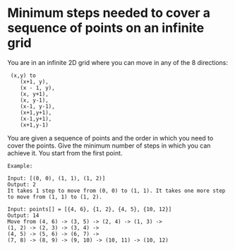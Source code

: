 # Minimum steps needed to cover a sequence of points on an infinite grid

You are in an infinite 2D grid where you can move in any of the 8 directions:
```
 (x,y) to
    (x+1, y),
    (x - 1, y),
    (x, y+1),
    (x, y-1),
    (x-1, y-1),
    (x+1,y+1),
    (x-1,y+1),
    (x+1,y-1)
```    
You are given a sequence of points and the order in which you need to cover the points. Give the minimum number of steps
in which you can achieve it. You start from the first point.
```
Example:

Input: [(0, 0), (1, 1), (1, 2)]
Output: 2
It takes 1 step to move from (0, 0) to (1, 1). It takes one more step to move from (1, 1) to (1, 2).

Input: points[] = [{4, 6}, {1, 2}, {4, 5}, {10, 12}]
Output: 14
Move from (4, 6) -> (3, 5) -> (2, 4) -> (1, 3) ->
(1, 2) -> (2, 3) -> (3, 4) ->
(4, 5) -> (5, 6) -> (6, 7) ->
(7, 8) -> (8, 9) -> (9, 10) -> (10, 11) -> (10, 12)
```
